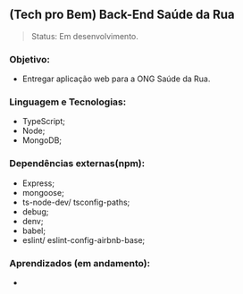 ## (Tech pro Bem) Back-End Saúde da Rua 
>Status: Em desenvolvimento.

### Objetivo:
- Entregar aplicação web para a ONG Saúde da Rua.

### Linguagem e Tecnologias:
- TypeScript;
- Node;
- MongoDB;

### Dependências externas(npm):
- Express;
- mongoose;
- ts-node-dev/ tsconfig-paths;
- debug;
- denv;
- babel;
- eslint/ eslint-config-airbnb-base;


### Aprendizados (em andamento):
- 